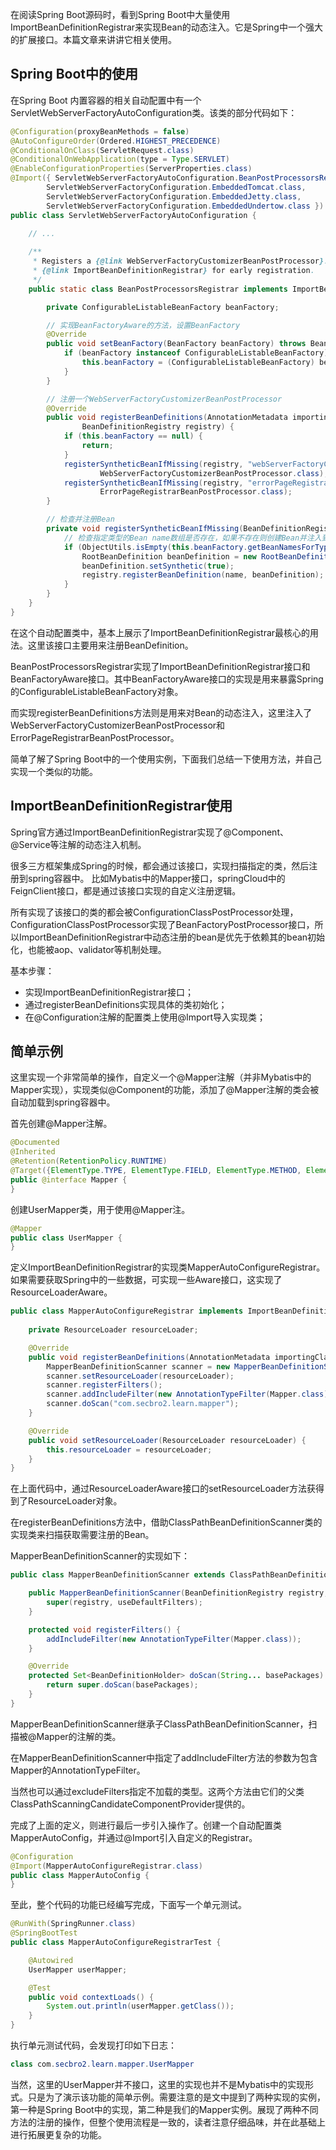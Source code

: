 在阅读Spring Boot源码时，看到Spring Boot中大量使用ImportBeanDefinitionRegistrar来实现Bean的动态注入。它是Spring中一个强大的扩展接口。本篇文章来讲讲它相关使用。

## Spring Boot中的使用

在Spring Boot 内置容器的相关自动配置中有一个ServletWebServerFactoryAutoConfiguration类。该类的部分代码如下：

```java
@Configuration(proxyBeanMethods = false)
@AutoConfigureOrder(Ordered.HIGHEST_PRECEDENCE)
@ConditionalOnClass(ServletRequest.class)
@ConditionalOnWebApplication(type = Type.SERVLET)
@EnableConfigurationProperties(ServerProperties.class)
@Import({ ServletWebServerFactoryAutoConfiguration.BeanPostProcessorsRegistrar.class,
		ServletWebServerFactoryConfiguration.EmbeddedTomcat.class,
		ServletWebServerFactoryConfiguration.EmbeddedJetty.class,
		ServletWebServerFactoryConfiguration.EmbeddedUndertow.class })
public class ServletWebServerFactoryAutoConfiguration {

	// ...
	
	/**
	 * Registers a {@link WebServerFactoryCustomizerBeanPostProcessor}. Registered via
	 * {@link ImportBeanDefinitionRegistrar} for early registration.
	 */
	public static class BeanPostProcessorsRegistrar implements ImportBeanDefinitionRegistrar, BeanFactoryAware {

		private ConfigurableListableBeanFactory beanFactory;

		// 实现BeanFactoryAware的方法，设置BeanFactory
		@Override
		public void setBeanFactory(BeanFactory beanFactory) throws BeansException {
			if (beanFactory instanceof ConfigurableListableBeanFactory) {
				this.beanFactory = (ConfigurableListableBeanFactory) beanFactory;
			}
		}

		// 注册一个WebServerFactoryCustomizerBeanPostProcessor
		@Override
		public void registerBeanDefinitions(AnnotationMetadata importingClassMetadata,
				BeanDefinitionRegistry registry) {
			if (this.beanFactory == null) {
				return;
			}
			registerSyntheticBeanIfMissing(registry, "webServerFactoryCustomizerBeanPostProcessor",
					WebServerFactoryCustomizerBeanPostProcessor.class);
			registerSyntheticBeanIfMissing(registry, "errorPageRegistrarBeanPostProcessor",
					ErrorPageRegistrarBeanPostProcessor.class);
		}

		// 检查并注册Bean
		private void registerSyntheticBeanIfMissing(BeanDefinitionRegistry registry, String name, Class<?> beanClass) {
			// 检查指定类型的Bean name数组是否存在，如果不存在则创建Bean并注入到容器中
			if (ObjectUtils.isEmpty(this.beanFactory.getBeanNamesForType(beanClass, true, false))) {
				RootBeanDefinition beanDefinition = new RootBeanDefinition(beanClass);
				beanDefinition.setSynthetic(true);
				registry.registerBeanDefinition(name, beanDefinition);
			}
		}
	}
}
```

在这个自动配置类中，基本上展示了ImportBeanDefinitionRegistrar最核心的用法。这里该接口主要用来注册BeanDefinition。

BeanPostProcessorsRegistrar实现了ImportBeanDefinitionRegistrar接口和BeanFactoryAware接口。其中BeanFactoryAware接口的实现是用来暴露Spring的ConfigurableListableBeanFactory对象。

而实现registerBeanDefinitions方法则是用来对Bean的动态注入，这里注入了WebServerFactoryCustomizerBeanPostProcessor和ErrorPageRegistrarBeanPostProcessor。

简单了解了Spring Boot中的一个使用实例，下面我们总结一下使用方法，并自己实现一个类似的功能。

## ImportBeanDefinitionRegistrar使用

Spring官方通过ImportBeanDefinitionRegistrar实现了@Component、@Service等注解的动态注入机制。

很多三方框架集成Spring的时候，都会通过该接口，实现扫描指定的类，然后注册到spring容器中。 比如Mybatis中的Mapper接口，springCloud中的FeignClient接口，都是通过该接口实现的自定义注册逻辑。

所有实现了该接口的类的都会被ConfigurationClassPostProcessor处理，ConfigurationClassPostProcessor实现了BeanFactoryPostProcessor接口，所以ImportBeanDefinitionRegistrar中动态注册的bean是优先于依赖其的bean初始化，也能被aop、validator等机制处理。

基本步骤：

- 实现ImportBeanDefinitionRegistrar接口；
- 通过registerBeanDefinitions实现具体的类初始化；
- 在@Configuration注解的配置类上使用@Import导入实现类；

## 简单示例

这里实现一个非常简单的操作，自定义一个@Mapper注解（并非Mybatis中的Mapper实现），实现类似@Component的功能，添加了@Mapper注解的类会被自动加载到spring容器中。

首先创建@Mapper注解。

```java
@Documented
@Inherited
@Retention(RetentionPolicy.RUNTIME)
@Target({ElementType.TYPE, ElementType.FIELD, ElementType.METHOD, ElementType.PARAMETER})
public @interface Mapper {
}
```

创建UserMapper类，用于使用@Mapper注。

```java
@Mapper
public class UserMapper {
}
```

定义ImportBeanDefinitionRegistrar的实现类MapperAutoConfigureRegistrar。如果需要获取Spring中的一些数据，可实现一些Aware接口，这实现了ResourceLoaderAware。

```java
public class MapperAutoConfigureRegistrar implements ImportBeanDefinitionRegistrar, ResourceLoaderAware {
	
	private ResourceLoader resourceLoader;

	@Override
	public void registerBeanDefinitions(AnnotationMetadata importingClassMetadata, BeanDefinitionRegistry registry) {
		MapperBeanDefinitionScanner scanner = new MapperBeanDefinitionScanner(registry, false);
		scanner.setResourceLoader(resourceLoader);
		scanner.registerFilters();
		scanner.addIncludeFilter(new AnnotationTypeFilter(Mapper.class));
		scanner.doScan("com.secbro2.learn.mapper");
	}

	@Override
	public void setResourceLoader(ResourceLoader resourceLoader) {
		this.resourceLoader = resourceLoader;
	}
}
```

在上面代码中，通过ResourceLoaderAware接口的setResourceLoader方法获得到了ResourceLoader对象。

在registerBeanDefinitions方法中，借助ClassPathBeanDefinitionScanner类的实现类来扫描获取需要注册的Bean。

MapperBeanDefinitionScanner的实现如下：

```java
public class MapperBeanDefinitionScanner extends ClassPathBeanDefinitionScanner {

	public MapperBeanDefinitionScanner(BeanDefinitionRegistry registry, boolean useDefaultFilters) {
		super(registry, useDefaultFilters);
	}

	protected void registerFilters() {
		addIncludeFilter(new AnnotationTypeFilter(Mapper.class));
	}

	@Override
	protected Set<BeanDefinitionHolder> doScan(String... basePackages) {
		return super.doScan(basePackages);
	}
}
```

MapperBeanDefinitionScanner继承子ClassPathBeanDefinitionScanner，扫描被@Mapper的注解的类。

在MapperBeanDefinitionScanner中指定了addIncludeFilter方法的参数为包含Mapper的AnnotationTypeFilter。

当然也可以通过excludeFilters指定不加载的类型。这两个方法由它们的父类ClassPathScanningCandidateComponentProvider提供的。

完成了上面的定义，则进行最后一步引入操作了。创建一个自动配置类MapperAutoConfig，并通过@Import引入自定义的Registrar。

```java
@Configuration
@Import(MapperAutoConfigureRegistrar.class)
public class MapperAutoConfig {
}
```

至此，整个代码的功能已经编写完成，下面写一个单元测试。

```java
@RunWith(SpringRunner.class)
@SpringBootTest
public class MapperAutoConfigureRegistrarTest {

	@Autowired
	UserMapper userMapper;

	@Test
	public void contextLoads() {
		System.out.println(userMapper.getClass());
	}
}
```

执行单元测试代码，会发现打印如下日志：

```java
class com.secbro2.learn.mapper.UserMapper
```

当然，这里的UserMapper并不接口，这里的实现也并不是Mybatis中的实现形式。只是为了演示该功能的简单示例。需要注意的是文中提到了两种实现的实例，第一种是Spring Boot中的实现，第二种是我们的Mapper实例。展现了两种不同方法的注册的操作，但整个使用流程是一致的，读者注意仔细品味，并在此基础上进行拓展更复杂的功能。